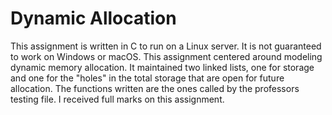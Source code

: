 # Dynamic Allocation
This assignment is written in C to run on a Linux server. It is not guaranteed to work on Windows or macOS.
This assignment centered around modeling dynamic memory allocation. It maintained two linked lists, one for storage and one for the "holes" in the total storage that are open for future allocation.
The functions written are the ones called by the professors testing file. I received full marks on this assignment. 